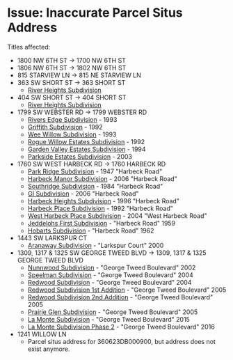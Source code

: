 # Issue: Inaccurate Parcel Situs Address

Titles affected:

- 1800 NW 6TH ST -> 1700 NW 6TH ST
- 1806 NW 6TH ST -> 1802 NW 6TH ST
- 815 STARVIEW LN -> 815 NE STARVIEW LN
- 363 SW SHORT ST -> 363 SHORT ST
  - [River Heights Subdivision](https://www.grantspassoregon.gov/DocumentCenter/View/31900/RIVER-HEIGHTS-SUBDIVISION?bidId=)
- 404 SW SHORT ST -> 404 SHORT ST
  - [River Heights Subdivision](https://www.grantspassoregon.gov/DocumentCenter/View/31900/RIVER-HEIGHTS-SUBDIVISION?bidId=)
- 1799 SW WEBSTER RD -> 1799 WEBSTER RD
  - [Rivers Edge Subdivision](https://www.grantspassoregon.gov/DocumentCenter/View/31891/RIVERS-EDGE-SUBDIVISION?bidId=) - 1993
  - [Griffith Subdivision](https://www.grantspassoregon.gov/DocumentCenter/View/31669/GRIFFITH-SUBDIVISION?bidId=) - 1992
  - [Wee Willow Subdivision](https://www.grantspassoregon.gov/DocumentCenter/View/31643/WEE-WILLOW-SUBDIVISION?bidId=) - 1993
  - [Rogue Willow Estates Subdivision](https://www.grantspassoregon.gov/DocumentCenter/View/31733/ROGUE-WILLOW-ESTATES-SUBDIVISION?bidId=) - 1992
  - [Garden Valley Estates Subdivision](https://www.grantspassoregon.gov/DocumentCenter/View/31716/GARDEN-VALLEY-ESTATES-SUBDIVISION?bidId=) - 1994
  - [Parkside Estates Subdivision](https://www.grantspassoregon.gov/DocumentCenter/View/31666/PARKSIDE-ESTATES-SUBDIVISION?bidId=) - 2003
- 1760 SW WEST HARBECK RD -> 1760 HARBECK RD
  - [Park Ridge Subdivision](https://www.grantspassoregon.gov/DocumentCenter/View/31945/PARK-RIDGE-SUBDIVISION?bidId=) - 1947 "Harbeck Road"
  - [Harbeck Manor Subdivision](https://www.grantspassoregon.gov/DocumentCenter/View/31529/HARBECK-MANOR-SUBDIVISION?bidId=) - 2006 "Harbeck Road"
  - [Southridge Subdivision](https://www.grantspassoregon.gov/DocumentCenter/View/31768/SOUTHRIDGE-SUBDIVISION?bidId=) - 1984 "Harbeck Road"
  - [GI Subdivision](https://www.grantspassoregon.gov/DocumentCenter/View/31933/GI-SUBDIVISION?bidId=) - 2006 "Harbeck Road"
  - [Harbeck Heights Subdivision](https://www.grantspassoregon.gov/DocumentCenter/View/31709/HARBECK-HEIGHTS-SUBDIVISION?bidId=) - 1996 "Harbeck Road"
  - [Harbeck Place Subdivision](https://www.grantspassoregon.gov/DocumentCenter/View/32027/HARBECK-PLACE-1900SUBDIVISION?bidId=) - 1992 "Harbeck Road"
  - [West Harbeck Place Subdivision](https://www.grantspassoregon.gov/DocumentCenter/View/32027/HARBECK-PLACE-1900SUBDIVISION?bidId=) - 2004 "West Harbeck Road"
  - [Jeddelohs First Subdivision](https://www.grantspassoregon.gov/DocumentCenter/View/31479/JEDDELOHS-FIRST-SUBDIVISION?bidId=) - "Harbeck Road" 1959
  - [Hobarts Subdivision](https://www.grantspassoregon.gov/DocumentCenter/View/31919/HOBARTS-SUBDIVISION?bidId=) - "Harbeck Road" 1962
- 1443 SW LARKSPUR CT
  - [Aranaway Subdivision](https://www.grantspassoregon.gov/DocumentCenter/View/31960/ARANAWAY-SUBDIVISION?bidId=) - "Larkspur Court" 2000
- 1309, 1317 & 1325 SW GEORGE TWEED BLVD -> 1309, 1317 & 1325 GEORGE TWEED BLVD
  - [Nunnwood Subdivision](https://www.grantspassoregon.gov/DocumentCenter/View/32024/NUNNWOOD-SUBDIVISION?bidId=) - "George Tweed Boulevard" 2002
  - [Speelman Subdivision](https://www.grantspassoregon.gov/DocumentCenter/View/32013/SPEELMAN-SUBDIVISION?bidId=) - "George Tweed Boulevard" 2004
  - [Redwood Subdivision](https://www.grantspassoregon.gov/DocumentCenter/View/31904/REDWOOD-SUBDIVISION?bidId=) - "George Tweed Boulevard" 2004
  - [Redwood Subdivision 1st Addition](https://www.grantspassoregon.gov/DocumentCenter/View/31847/REDWOOD-SUBDIVISION-1ST-ADDITION?bidId=) - "George Tweed Boulevard" 2005
  - [Redwood Subdivision 2nd Addition](https://www.grantspassoregon.gov/DocumentCenter/View/31440/REDWOOD-SUBDIVISION-2ND-ADDITION-?bidId=) - "George Tweed Boulevard" 2005
  - [Prairie Glen Subdivision](https://www.grantspassoregon.gov/DocumentCenter/View/31766/PRAIRE-GLEN-SUBDIVISION?bidId=) - "George Tweed Boulevard" 2005
  - [La Monte Subdivision](https://www.grantspassoregon.gov/DocumentCenter/View/31817/LA-MONTE-SUBDIVISION-PHASE-1?bidId=) - "George Tweed Boulevard" 2015
  - [La Monte Subdivision Phase 2](https://www.grantspassoregon.gov/DocumentCenter/View/31587/LA-MONTE-SUBDIVISION-PHASE-2?bidId=) - "George Tweed Boulevard" 2016
- 1241 WILLOW LN
  - Parcel situs address for 360623DB000900, but address does not exist anymore.
